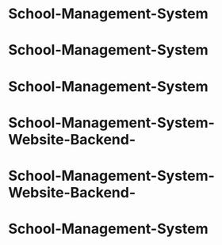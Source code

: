 # School-Management-System
# School-Management-System
# School-Management-System
# School-Management-System-Website-Backend-
# School-Management-System-Website-Backend-
# School-Management-System
